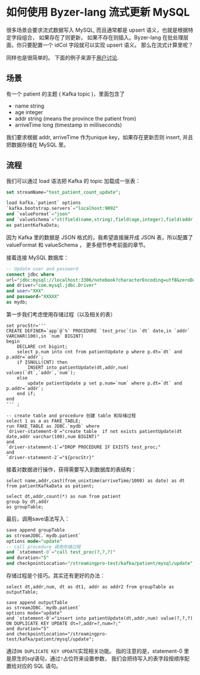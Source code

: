 # 如何使用 Byzer-lang 流式更新 MySQL 

很多场景会要求流式数据写入 MySQL, 而且通常都是 upsert 语义，也就是根据特定字段组合，
如果存在了则更新， 如果不存在则插入。Byzer-lang 在批处理层面，你只要配置一个 idCol 字段就可以实现 upsert 语义。
那么在流式计算里呢？

同样也是很简单的。 下面的例子来源于[用户讨论](https://github.com/allwefantasy/streamingpro/issues/919).

## 场景

有一个 patient 的主题 ( Kafka topic )，里面包含了
* name string
* age integer
* addr string (means the province the patient from)
* arriveTime long (timestamp in milliseconds)

我们要求根据 addr, arriveTime 作为unique key，如果存在更新否则 insert, 并且把数据存储在 MySQL 里。

## 流程

我们可以通过 load 语法把 Kafka 的 topic 加载成一张表：

```sql
set streamName="test_patient_count_update";

load kafka.`patient` options
`kafka.bootstrap.servers`="localhost:9092"
and `valueFormat`="json"
and `valueSchema`="st(field(name,string),field(age,integer),field(addr,string),field(arriveTime,string))"
as patientKafkaData;

```

因为 Kafka 里的数据是 JSON 格式的，我希望直接展开成 JSON 表，所以配置了 valueFormat 和 valueSchema ， 更多细节参考前面的章节。

接着连接 MySQL 数据库：

```sql
-- Update user and password
connect jdbc where
url="jdbc:mysql://localhost:3306/notebook?characterEncoding=utf8&zeroDateTimeBehavior=convertToNull&useSSL=false"
and driver="com.mysql.jdbc.Driver"
and user="XXX"
and password="XXXXX"
as mydb;

```

第一步我们考虑使用存储过程（以及相关的表）

```
set procStr='''
CREATE DEFINER=`app`@`%` PROCEDURE `test_proc`(in `dt` date,in `addr` VARCHAR(100),in `num` BIGINT)
begin 
	DECLARE cnt bigint;
	select p.num into cnt from patientUpdate p where p.dt=`dt` and p.addr=`addr`;
	if ISNULL(CNT) then 
		INSERT into patientUpdate(dt,addr,num) values(`dt`,`addr`,`num`);
	else 
		update patientUpdate p set p.num=`num` where p.dt=`dt` and p.addr=`addr`;
	end if;
end
''' ;

-- create table and procedure 创建 table 和存储过程
select 1 as a as FAKE_TABLE;
run FAKE_TABLE as JDBC.`mydb` where 
`driver-statement-0`="create table  if not exists patientUpdate(dt date,addr varchar(100),num BIGINT)"
and 
`driver-statement-1`="DROP PROCEDURE IF EXISTS test_proc;"
and
`driver-statement-2`="${procStr}"

```

接着对数据进行操作，获得需要写入到数据库的表结构：

```
select name,addr,cast(from_unixtime(arriveTime/1000) as date) as dt from patientKafkaData as patient;

select dt,addr,count(*) as num from patient
group by dt,addr
as groupTable;
```

最后，调用save语法写入：

```sql
save append groupTable
as streamJDBC.`mydb.patient` 
options mode="update"
-- call procedure 调用存储过程
and `statement-0`="call test_proc(?,?,?)"
and duration="5"
and checkpointLocation="/streamingpro-test/kafka/patient/mysql/update";
```

存储过程是个技巧。其实还有更好的办法：

```
select dt,addr,num, dt as dt1, addr as addr2 from groupTable as outputTable;

save append outputTable  
as streamJDBC.`mydb.patient` 
options mode="update"
and `statement-0`="insert into patientUpdate(dt,addr,num) value(?,?,?) ON DUPLICATE KEY UPDATE dt=?,addr=?,num=?;"
and duration="5"
and checkpointLocation="/streamingpro-test/kafka/patient/mysql/update";
```

通过`ON DUPLICATE KEY UPDATE`实现相关功能。 指的注意的是，statement-0 里是原生的sql语句，通过`?`占位符来设置参数，
我们会把待写入的表字段按顺序配置给对应的 SQL 语句。
